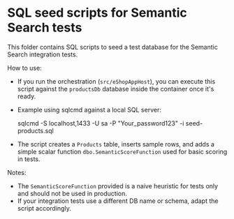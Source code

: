 # SQL seed scripts for Semantic Search tests

This folder contains SQL scripts to seed a test database for the Semantic Search integration tests.

How to use:

- If you run the orchestration (`src/eShopAppHost`), you can execute this script against the `productsDb` database inside the container once it's ready.
- Example using sqlcmd against a local SQL server:

  sqlcmd -S localhost,1433 -U sa -P "Your_password123" -i seed-products.sql

- The script creates a `Products` table, inserts sample rows, and adds a simple scalar function `dbo.SemanticScoreFunction` used for basic scoring in tests.

Notes:

- The `SemanticScoreFunction` provided is a naive heuristic for tests only and should not be used in production.
- If your integration tests use a different DB name or schema, adapt the script accordingly.
